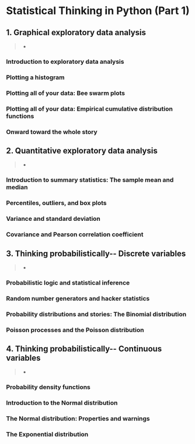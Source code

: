 # Statistical Thinking in Python (Part 1)

## 1. Graphical exploratory data analysis
> * 

### Introduction to exploratory data analysis

### Plotting a histogram

### Plotting all of your data: Bee swarm plots

### Plotting all of your data: Empirical cumulative distribution functions

### Onward toward the whole story

## 2. Quantitative exploratory data analysis
> *

### Introduction to summary statistics: The sample mean and median

### Percentiles, outliers, and box plots

### Variance and standard deviation

### Covariance and Pearson correlation coefficient

## 3. Thinking probabilistically-- Discrete variables
> *

### Probabilistic logic and statistical inference

### Random number generators and hacker statistics

### Probability distributions and stories: The Binomial distribution

### Poisson processes and the Poisson distribution

## 4. Thinking probabilistically-- Continuous variables
> * 

### Probability density functions

### Introduction to the Normal distribution

### The Normal distribution: Properties and warnings

### The Exponential distribution